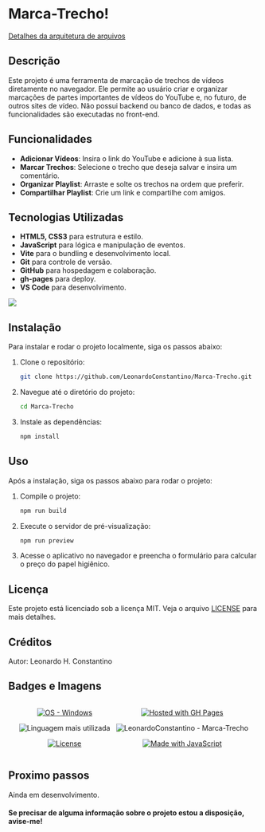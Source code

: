 # Marca-Trecho!

<!-- ### [preview do projeto](https://leonardoconstantino.github.io/Marca-Trecho/) -->

[Detalhes da arquitetura de arquivos](https://github.com/LeonardoConstantino/Marca-Trecho/blob/master/estrutura.md)

## Descrição

Este projeto é uma ferramenta de marcação de trechos de vídeos diretamente no navegador. Ele permite ao usuário criar e organizar marcações de partes importantes de vídeos do YouTube e, no futuro, de outros sites de vídeo. Não possui backend ou banco de dados, e todas as funcionalidades são executadas no front-end.

<!-- ## Imagem do projeto

<div align='center'>
    <img src='https://raw.githubusercontent.com/LeonardoConstantino/Marca-Trecho/master/src/assets/images/print.png' alt='Sample screenshot' width='400'>
</div> -->

## Funcionalidades
- **Adicionar Vídeos**: Insira o link do YouTube e adicione à sua lista.
- **Marcar Trechos**: Selecione o trecho que deseja salvar e insira um comentário.
- **Organizar Playlist**: Arraste e solte os trechos na ordem que preferir.
- **Compartilhar Playlist**: Crie um link e compartilhe com amigos.

## Tecnologias Utilizadas
- **HTML5, CSS3** para estrutura e estilo.
- **JavaScript** para lógica e manipulação de eventos.
- **Vite** para o bundling e desenvolvimento local.
- **Git** para controle de versão.
- **GitHub** para hospedagem e colaboração.
- **gh-pages** para deploy.
- **VS Code** para desenvolvimento.
<p>
  <a href="https://skillicons.dev">
    <img src="https://skillicons.dev/icons?i=html,css,js,vite,git,github,vscode" />
  </a>
</p>

## Instalação

Para instalar e rodar o projeto localmente, siga os passos abaixo:

1. Clone o repositório:

    ```bash
    git clone https://github.com/LeonardoConstantino/Marca-Trecho.git
    ```

2. Navegue até o diretório do projeto:

    ```bash
    cd Marca-Trecho
    ```

3. Instale as dependências:

    ```bash
    npm install
    ```

## Uso

Após a instalação, siga os passos abaixo para rodar o projeto:

1. Compile o projeto:

    ```bash
    npm run build
    ```

2. Execute o servidor de pré-visualização:

    ```bash
    npm run preview
    ```

3. Acesse o aplicativo no navegador e preencha o formulário para calcular o preço do papel higiênico.

## Licença
Este projeto está licenciado sob a licença MIT. Veja o arquivo [LICENSE](https://github.com/LeonardoConstantino/Marca-Trecho/blob/master/LICENSE.txt) para mais detalhes.

## Créditos
Autor: Leonardo H. Constantino

## Badges e Imagens

<div style='display: flex; justify-content: center; gap: 12px' >

<div align='center'>

[![OS - Windows](https://img.shields.io/badge/OS-Windows-blue?logo=windows&logoColor=white)](https://www.microsoft.com/ 'Go to Microsoft homepage')

![Linguagem mais utilizada](https://img.shields.io/github/languages/top/LeonardoConstantino/Marca-Trecho)

[![License](https://img.shields.io/badge/License-MIT-blue)](#license)

</div>

<div align='center'>

[![Hosted with GH Pages](https://img.shields.io/badge/Hosted_with-GitHub_Pages-blue?logo=github&logoColor=white)](https://pages.github.com/ 'Go to GitHub Pages homepage')

![LeonardoConstantino - Marca-Trecho](https://img.shields.io/static/v1?label=LeonardoConstantino&message=Marca-Trecho&color=blue&logo=github)

[![Made with JavaScript](https://img.shields.io/badge/Made_with-JavaScript-blue?logo=javascript&logoColor=white)](https://www.javascript.com/ 'Go to JavaScript homepage')

</div>

</div>

<!-- <div align='center'>
    <img src='https://raw.githubusercontent.com/LeonardoConstantino/Marca-Trecho/master/src/assets/images/representacao.jpg' alt='representação' width='400'>
</div> -->

## Proximo passos
Ainda em desenvolvimento.

#### Se precisar de alguma informação sobre o projeto estou a disposição, avise-me!